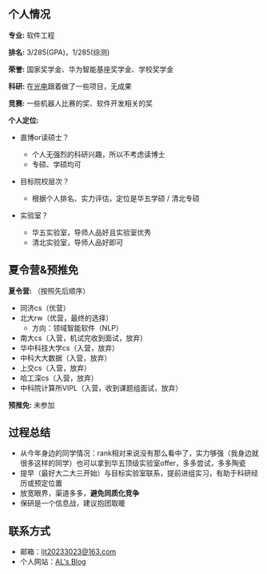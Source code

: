 ## 个人情况

**专业:** 软件工程

**排名:** 3/285(GPA)，1/285(综测)

**荣誉:** 国家奖学金、华为智能基座奖学金、学校奖学金

**科研:** 在[光电](https://iopen.nwpu.edu.cn/index.htm)跟着做了一些项目，无成果

**竞赛:** 一些机器人比赛的奖、软件开发相关的奖

**个人定位:**

- 直博or读硕士？

  - 个人无强烈的科研兴趣，所以不考虑读博士
  - 专硕、学硕均可

- 目标院校层次？

  - 根据个人排名、实力评估，定位是华五学硕 / 清北专硕

- 实验室？

  - 华五实验室，导师人品好且实验室优秀
  - 清北实验室，导师人品好即可

  

## 夏令营&预推免

**夏令营:** （按照先后顺序）

- 同济cs（优营）
- 北大rw（优营，最终的选择）
  - 方向：领域智能软件（NLP）
- 南大cs（入营，机试完收到面试，放弃）
- 华中科技大学cs（入营，放弃）
- 中科大大数据（入营，放弃）
- 上交cs（入营，放弃）
- 哈工深cs（入营，放弃）
- 中科院计算所VIPL（入营，收到课题组面试，放弃）

**预推免:** 未参加



## 过程总结

- 从今年身边的同学情况：rank相对来说没有那么看中了，实力够强（我身边就很多这样的同学）也可以拿到华五顶级实验室offer，多多尝试，多多陶瓷
- 提早（最好大二大三开始）与目标实验室联系，提前进组实习，有助于科研经历或预定位置
- 放宽眼界，渠道多多，**避免同质化竞争**
- 保研是一个信息战，建议抱团取暖



## 联系方式

- 邮箱：ljt20233023@163.com
- 个人网站：[AL's Blog](http://www.yuguang.zone/)
